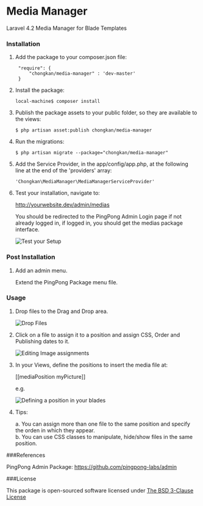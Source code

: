 # Media Manager
Laravel 4.2 Media Manager for Blade Templates

### Installation

1. Add the package to your composer.json file:    

   ```
    "require": {  
        "chongkan/media-manager" : 'dev-master'  
    }  
   ```

2. Install the package:    

    ```
    local-machine$ composer install 
    ``` 

3. Publish the package assets to your public folder, so they are available to the views:  
 
    ```
    $ php artisan asset:publish chongkan/media-manager
    ```  
    
4. Run the migrations:   
  
    ```
    $ php artisan migrate --package="chongkan/media-manager"  
    ```

5. Add the Service Provider, in the app/config/app.php, at the following line at the end of the 'providers' array:  

    ```
    'Chongkan\MediaManager\MediaManagerServiceProvider'
    ```  

6. Test your installation, navigate to:

    http://yourwebsite.dev/admin/medias   
    
    You should be redirected to the PingPong Admin Login page if not already logged in, if logged in, you should get the medias package interface.
    
    ![Test your Setup](http://chongkan.com/shares/permanent/2015-06-05_1139.png)

### Post Installation  

1. Add an admin menu.

    Extend the PingPong Package menu file.   

### Usage    
    
1. Drop files to the Drag and Drop area. 

    ![Drop Files](http://chongkan.com/shares/permanent/2015-06-05_1144.png)  
    
2. Click on a file to assign it to a position and assign CSS, Order and Publishing dates to it. 

    ![Editing Image assignments](http://chongkan.com/shares/permanent/2015-06-05_1145.png)  
    
3. In your Views, define the positions to insert the media file at: 

    [[mediaPosition myPicture]]  
    
    e.g.   
    
    ![Defining a position in your blades](http://chongkan.com/shares/permanent/2015-06-05_1148.png)
     

4. Tips:  

    a. You can assign more than one file to the same position and specify the orden in which they appear.   
    b. You can use CSS classes to manipulate, hide/show files in the same position.   
    
    
###References  

PingPong Admin Package: https://github.com/pingpong-labs/admin  

###License  

This package is open-sourced software licensed under [The BSD 3-Clause License](http://opensource.org/licenses/BSD-3-Clause)

